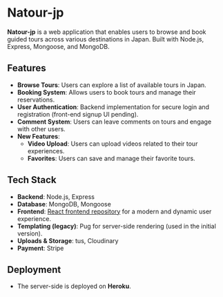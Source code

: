 # Natour-jp

**Natour-jp** is a web application that enables users to browse and book guided tours across various destinations in Japan. Built with Node.js, Express, Mongoose, and MongoDB.

## Features

- **Browse Tours**: Users can explore a list of available tours in Japan.
- **Booking System**: Allows users to book tours and manage their reservations.
- **User Authentication**: Backend implementation for secure login and registration (front-end signup UI pending).
- **Comment System**: Users can leave comments on tours and engage with other users.
- **New Features**:
  - **Video Upload**: Users can upload videos related to their tour experiences.
  - **Favorites**: Users can save and manage their favorite tours.

## Tech Stack

- **Backend**: Node.js, Express
- **Database**: MongoDB, Mongoose
- **Frontend**: [React frontend repository](https://github.com/vegetable-w/natours-jp-react) for a modern and dynamic user experience.
- **Templating (legacy)**: Pug for server-side rendering (used in the initial version).
- **Uploads & Storage**: tus, Cloudinary
- **Payment**: Stripe

## Deployment

- The server-side is deployed on **Heroku**.
